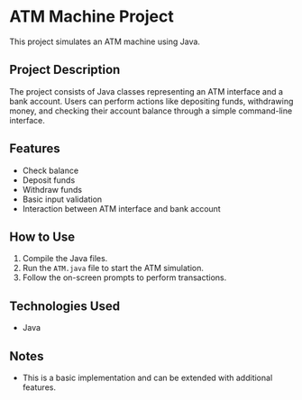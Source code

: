 # ATM Machine Project

This project simulates an ATM machine using Java.

## Project Description

The project consists of Java classes representing an ATM interface and a bank account. Users can perform actions like depositing funds, withdrawing money, and checking their account balance through a simple command-line interface.

## Features

- Check balance
- Deposit funds
- Withdraw funds
- Basic input validation
- Interaction between ATM interface and bank account

## How to Use

1. Compile the Java files.
2. Run the `ATM.java` file to start the ATM simulation.
3. Follow the on-screen prompts to perform transactions.

## Technologies Used

- Java

## Notes

- This is a basic implementation and can be extended with additional features.
